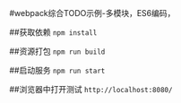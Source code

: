 #webpack综合TODO示例-多模块，ES6编码，

##获取依赖
`npm install`

##资源打包
`npm run build`  

##启动服务
`npm run start`

##浏览器中打开测试
`http://localhost:8080/`  